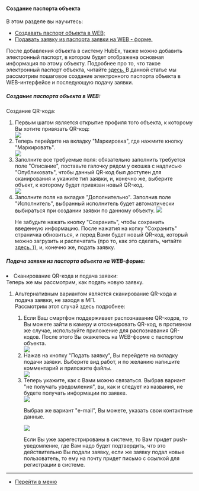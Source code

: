 #### Создание паспорта объекта
В этом разделе вы научитесь:
<html>
  <meta charset="utf-8">
  <title>Быстрый переход внутри документа</title>
 <ul>
       <li><a href="#pasweb">Создавать паспорт объекта в  WEB;</a></li>
       <li><a href="#pasmob">Подавать заявку из паспорта заявки на WEB - форме.</a></li>
 </ul>
</html>

После добавления объекта в систему HubEx, также можно добавить электронный паспорт, в котором будет отображена основная информация по этому объекту. Подробнее про то, что такое электронный паспорт объекта, читайте <a href="https://wiki.hubex.ru/docs/FAQ/RU/user/CreatingTaskTemplates.html#passport"> здесь. </a>
В данной статье мы рассмотрим пошаговое создание электронного паспорта объекта в WEB-интерфейсе и последующую подачу заявки.
<html>
<body>

<h5 id="pasweb">Создание паспорта объекта в WEB:</h5>
Создание QR-кода:
<ol>
<li> Первым шагом является открытие профиля того объекта, к которому Вы хотите привязать QR-код:</li>

<img src="/attachments/images/FAQ/USER/HowToMakePassport/htmp1.png"/>

<li> Теперь перейдите на вкладку "Маркировка", где нажмите кнопку "Маркировать".</li>

<img src="/attachments/images/FAQ/USER/HowToMakePassport/htmp2.png"/>

<li>Заполните все требуемые поля: обязательно заполнить требуется поле "Описание", поставьте галочку рядом у окошка с надписью "Опубликовать", чтобы данный QR-код был доступен для сканирования и укажите тип заявки, и, конечно же, выберите объект, к которому будет привязан новый QR-код.</li>

<img src="/attachments/images/FAQ/USER/HowToMakePassport/htmp3.png"/>

<li>Заполните поля на вкладке "Дополнительно". Заполнив поле "Исполнитель", выбранный исполнитель будет автоматически выбираться при создании заявки по данному объекту.

<img src="/attachments/images/FAQ/USER/HowToMakePassport/htmp4.png"/>

Не забудьте нажать кнопку "Сохранить", чтобы сохранить введенную информацию. После нажатия на копку "Сохранить" страничка обновиться, и перед Вами будет новый QR-код, который можно загрузить и распечатать (про то, как это сделать, читайте <a href="https://wiki.hubex.ru/docs/FAQ/RU/user/CreatingTaskTemplates.html#downloadqr"> здесь. </a>)), и, конечно же, подать заявку. </li>

</ol>

<h5 id="pasmob">Подача заявки из паспорта объекта на WEB-форме:</h5>
<li> Сканирование QR-кода и подача заявки:</li>
Теперь же мы рассмотрим, как подать новую заявку.
<ol>
<li> Альтернативным вариантом является сканирование QR-кода и подача заявки, не заходя в МП.</li>
Рассмотрим этот случай здесь подробнее:
<ol>
<li> Если Ваш смартфон поддерживает распознавание QR-кодов, то Вы можете зайти в камеру и отсканировать QR-код, в противном же случае, используйте приложение для распознавания QR-кодов. После этого Вы окажетесь на WEB-форме с паспортом объекта.</li>

<div>
  <img  style="margin: 0 auto; display: block; max-width: 100%;" src="/attachments/images/FAQ/USER/HowToMakePassport/htmp5.jpg" />
</div>

<li> Нажав на кнопку "Подать заявку", Вы перейдете на вкладку подачи заявки. Выберите вид работ, и по желанию напишите комментарий и приложите файлы.</li>

<div>
  <img  style="margin: 0 auto; display: block; max-width: 100%;" src="/attachments/images/FAQ/USER/HowToMakePassport/htmp6.jpg" />
</div>

<li> Теперь укажите, как с Вами можно связаться. Выбрав вариант "не получать уведомления", вы, как и следует из названия, не будете получать информации по заявке.

<div>
  <img  style="margin: 0 auto; display: block; max-width: 100%;" src="/attachments/images/FAQ/USER/HowToMakePassport/htmp7.jpg" />
</div>

Выбрав же вариант "e-mail", Вы можете, указать свои контактные данные.

<div>
  <img  style="margin: 0 auto; display: block; max-width: 100%;" src="/attachments/images/FAQ/USER/HowToMakePassport/htmp8.jpg" />
</div>

Если Вы уже зарегестрированы в системе, то Вам придет push-уведомление, где Вам надо будет подтвердить, что это действительно Вы подали заявку, если же заявку подал новые пользователь, то ему на почту придет письмо с ссылкой для регистрации в системе.</li>

</ol>

</ol>

</body>
</html>



___
- [Перейти в меню](http://wiki.hubex.ru)
